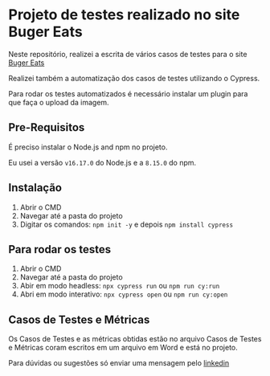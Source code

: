 # Projeto de testes realizado no site Buger Eats
Neste repositório, realizei a escrita de vários casos de testes para o site [Buger Eats](https://buger-eats.vercel.app/)

Realizei também a automatização dos casos de testes utilizando o Cypress.

Para rodar os testes automatizados é necessário instalar um plugin para que faça o upload da imagem.

## Pre-Requisitos
É preciso instalar o Node.js and npm no projeto.

Eu usei a versão `v16.17.0` do Node.js e a `8.15.0` do npm. 

## Instalação
1)	Abrir o CMD
2)	Navegar até a pasta do projeto
3)	Digitar os comandos: `npm init -y` e depois `npm install cypress`

## Para rodar os testes
1)	Abrir o CMD
2)	Navegar até a pasta do projeto
3)	Abir em modo headless: `npx cypress run` ou `npm run cy:run`
4)	Abri em modo interativo: `npx cypress open` ou `npm run cy:open`
      
## Casos de Testes e Métricas
Os Casos de Testes e as métricas obtidas estão no arquivo Casos de Testes e Métricas coram escritos em um arquivo em Word e está no projeto.



Para dúvidas ou sugestões só enviar uma mensagem pelo [linkedin](https://www.linkedin.com/in/alexandre-silva-2297066a/)
